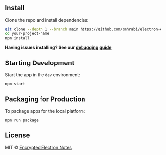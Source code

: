## Install

Clone the repo and install dependencies:

```bash
git clone --depth 1 --branch main https://github.com/cmhrabi/electron-encrypted-notes.git your-project-name
cd your-project-name
npm install
```

**Having issues installing? See our [debugging guide](https://github.com/electron-react-boilerplate/electron-react-boilerplate/issues/400)**

## Starting Development

Start the app in the `dev` environment:

```bash
npm start
```

## Packaging for Production

To package apps for the local platform:

```bash
npm run package
```

## License

MIT © [Encrypted Electron Notes](https://github.com/cmhrabi/electron-encrypted-notes)
